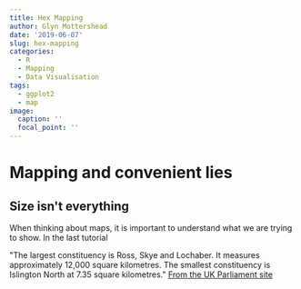 ```yaml
---
title: Hex Mapping
author: Glyn Mottershead
date: '2019-06-07'
slug: hex-mapping
categories:
  - R
  - Mapping
  - Data Visualisation
tags:
  - ggplot2
  - map
image:
  caption: ''
  focal_point: ''
---
```


# Mapping and convenient lies

## Size isn't everything
When thinking about maps, it is important to understand what we are trying to show. In the last tutorial

"The largest constituency is Ross, Skye and Lochaber.  It measures approximately 12,000 square kilometres. The smallest constituency is Islington North at 7.35 square kilometres." [From the UK Parliament site]("https://www.parliament.uk/about/how/elections-and-voting/constituencies/#jump-link-2")
